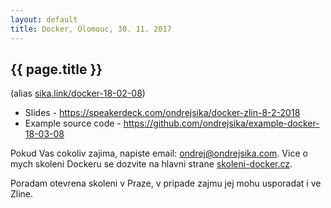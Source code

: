 ```yaml
---
layout: default
title: Docker, Olomouc, 30. 11. 2017
---
```


## {{ page.title }}

(alias [sika.link/docker-18-02-08](https://sika.link/docker-18-02-08))

- Slides - <https://speakerdeck.com/ondrejsika/docker-zlin-8-2-2018>
- Example source code - <https://github.com/ondrejsika/example-docker-18-03-08>

Pokud Vas cokoliv zajima, napiste email: <ondrej@ondrejsika.com>. Vice o mych skoleni Dockeru se dozvite na hlavni strane [skoleni-docker.cz](/).

Poradam otevrena skoleni v Praze, v pripade zajmu jej mohu usporadat i ve Zline.


